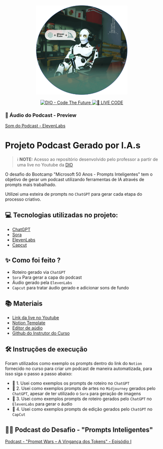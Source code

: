 <p align="center">
<img 
    src="./assets/cover.png"
    width="300"
/>
</p>

<p align="center">
<a href="https://dio.me/">
    <img 
        src="https://img.shields.io/badge/DIO-Code_The_Future-28DA77?logo=youtube" 
        alt="DIO - Code The Future">
</a>
<a href="https://dio.me/">
<img 
    src="https://img.shields.io/badge/🔴_LIVE_CODE-FF5E72" 
    alt="🔴 LIVE CODE">
</a>
</p>

 
### 🎤 Áudio do Podcast - Preview  
[Som do Podcast - ElevenLabs](https://github.com/soaresaj/prompts-inteligentes-dio-microsoft/blob/main/assets/Som%20Podcast%20-%20ElevenLabs.mp3)  


# Projeto Podcast Gerado por I.A.s


 > ℹ️ **NOTE:** Acesso ao repositório desenvolvido pelo professor a partir de uma live no Youtube da [DIO](https://dio.me)

O desafio do Bootcamp "Microsoft 50 Anos - Prompts Inteligentes" tem o objetivo de gerar um podcast utilizando ferramentas de IA através de prompts mais trabalhado.

Utilizei uma esteira de prompts no `ChatGPT` para gerar cada etapa do processo criativo.

## 💻 Tecnologias utilizadas no projeto:

- [ChatGPT](https://chat.openai.com/) 
- [Sora](https://openai.com/index/sora/)
- [ElevenLabs](https://beta.elevenlabs.io/)
- [Capcut](https://www.capcut.com/pt-br/)

## ✨ Como foi feito ?

- Roteiro gerado via `ChatGPT`
- `Sora` Para gerar a capa do podcast
- Áudio gerado pela `ElevenLabs`
- `Capcut` para tratar áudio gerado e adicionar sons de fundo

## 📚 Materiais

- [Link da live no Youtube](https://www.youtube.com)
- [Notion Template](https://helpful-jump-17b.notion.site/PAS-Podcast-AI-Studio-210489e15d7a4a73b743bb159e45d06f?pvs=4)
- [Editor de aúdio](https://www.capcut.com/editor?from_page=landing_page&__action_from=picture_V%C3%ADdeos%20profissionais%20em%20minutos,%20n%C3%A3o%20em%20horas.)
- [Github do Instrutor do Curso](https://github.com/felipeAguiarCode/prompts-for-podcast-generate-by-ia)

## 🛠️ Instruções de execução

Foram utilizados como exemplo os prompts dentro do link do `Notion` fornecido no curso para criar um podcast de maneira automatizada, para isso siga o passo a passo abaixo:

- 🤖 1. Usei como exemplos os prompts de roteiro no `ChatGPT`
- 🤖 2. Usei como exemplos prompts de artes no `Midjourney` gerados pelo `ChatGPT`, apesar de ter utilizado o `Sora` para geração de imagens
- 🤖 3. Usei como exemplos prompts de roteiro gerados pelo `ChatGPT` no  `ElevenLabs` para gerar o áudio
- 🤖 4. Usei como exemplos prompts de edição gerados pelo `ChatGPT` no  `CapCut`

## 👨‍💻 Podcast do Desafio - "Prompts Inteligentes"  

[Podcast - "Prompt Wars – A Vingança dos Tokens" - Episódio I](https://github.com/soaresaj/prompts-inteligentes-dio-microsoft/blob/main/output/Desafio%20Prompts%20Inteligentes%20-%20CapCut%20.mp3)  

